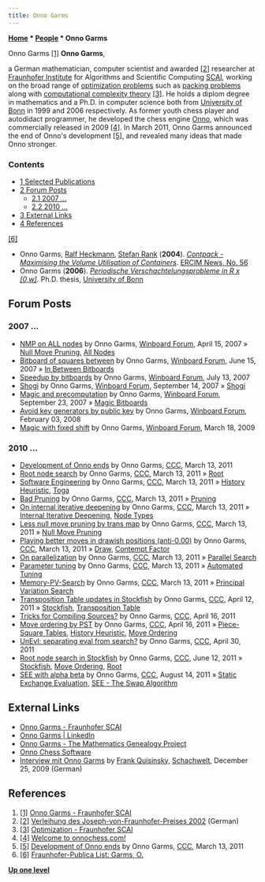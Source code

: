 ```yaml
---
title: Onno Garms
---
```

**[Home](Home "Home") \* [People](People "People") \* Onno Garms**



 [](https://www.scai.fraunhofer.de/de/ueber-uns/mitarbeiter/garms.html) Onno Garms <a id="cite-note-1" href="#cite-ref-1">[1]</a> 
**Onno Garms**,  

a German mathematician, computer scientist and awarded <a id="cite-note-2" href="#cite-ref-2">[2]</a> researcher at [Fraunhofer Institute](https://en.wikipedia.org/wiki/Fraunhofer_Society) for Algorithms and Scientific Computing [SCAI](https://en.wikipedia.org/wiki/SCAI), working on the broad range of [optimization problems](https://en.wikipedia.org/wiki/Optimization_problem) such as [packing problems](https://en.wikipedia.org/wiki/Packing_problems) along with [computational complexity theory](https://en.wikipedia.org/wiki/Computational_complexity_theory) <a id="cite-note-3" href="#cite-ref-3">[3]</a>. He holds a diplom degree in mathematics and a Ph.D. in computer science both from [University of Bonn](https://en.wikipedia.org/wiki/University_of_Bonn) in 1999 and 2006 respectively. 
As former youth chess player and autodidact programmer, he developed the chess engine [Onno](Onno "Onno"), which was commercially released in 2009 <a id="cite-note-4" href="#cite-ref-4">[4]</a>. In March 2011, Onno Garms announced the end of Onno's development <a id="cite-note-5" href="#cite-ref-5">[5]</a>, and revealed many ideas that made Onno stronger. 



### Contents


* [1 Selected Publications](#selected-publications)
* [2 Forum Posts](#forum-posts)
	+ [2.1 2007 ...](#2007-...)
	+ [2.2 2010 ...](#2010-...)
* [3 External Links](#external-links)
* [4 References](#references)






<a id="cite-note-6" href="#cite-ref-6">[6]</a>



* Onno Garms, [Ralf Heckmann](https://www.fraunhofer-innovisions.de/experten/ralf-heckmann/), [Stefan Rank](https://www.linkedin.com/in/stefan-rank-1737833/) (**2004**). *[Contpack - Maximising the Volume Utilisation of Containers](https://www.ercim.eu/publication/Ercim_News/enw56/garms.html)*. [ERCIM News, No. 56](https://www.ercim.eu/publication/Ercim_News/enw56/)
* Onno Garms (**2006**). *[Periodische Verschachtelungsprobleme in R x [0,w]](http://publica.fraunhofer.de/documents/N-61990.html)*. Ph.D. thesis, [University of Bonn](https://en.wikipedia.org/wiki/University_of_Bonn)


## Forum Posts


### 2007 ...


* [NMP on ALL nodes](http://www.open-aurec.com/wbforum/viewtopic.php?f=4&t=6392) by Onno Garms, [Winboard Forum](Computer_Chess_Forums "Computer Chess Forums"), April 15, 2007 » [Null Move Pruning](Null_Move_Pruning "Null Move Pruning"), [All Nodes](Node_Types#ALL "Node Types")
* [Bitboard of squares between](http://www.open-aurec.com/wbforum/viewtopic.php?f=4&t=6573) by Onno Garms, [Winboard Forum](Computer_Chess_Forums "Computer Chess Forums"), June 15, 2007 » [In Between Bitboards](Square_Attacked_By#InBetween "Square Attacked By")
* [Speedup by bitboards](http://www.open-aurec.com/wbforum/viewtopic.php?f=4&t=6651) by Onno Garms, [Winboard Forum](Computer_Chess_Forums "Computer Chess Forums"), July 13, 2007
* [Shogi](http://www.open-aurec.com/wbforum/viewtopic.php?f=4&t=6807) by Onno Garms, [Winboard Forum](Computer_Chess_Forums "Computer Chess Forums"), September 14, 2007 » [Shogi](Shogi "Shogi")
* [Magic and precomputation](http://www.open-aurec.com/wbforum/viewtopic.php?f=4&t=6823) by Onno Garms, [Winboard Forum](Computer_Chess_Forums "Computer Chess Forums"), September 23, 2007 » [Magic Bitboards](Magic_Bitboards "Magic Bitboards")
* [Avoid key generators by public key](http://www.open-aurec.com/wbforum/viewtopic.php?f=4&t=7105) by Onno Garms, [Winboard Forum](Computer_Chess_Forums "Computer Chess Forums"), February 03, 2008
* [Magic with fixed shift](http://www.open-aurec.com/wbforum/viewtopic.php?f=4&t=50043) by Onno Garms, [Winboard Forum](Computer_Chess_Forums "Computer Chess Forums"), March 18, 2009


### 2010 ...


* [Development of Onno ends](http://www.talkchess.com/forum/viewtopic.php?t=38403) by Onno Garms, [CCC](CCC "CCC"), March 13, 2011
* [Root node search](http://www.talkchess.com/forum/viewtopic.php?t=38404) by Onno Garms, [CCC](CCC "CCC"), March 13, 2011 » [Root](Root "Root")
* [Software Engineering](http://www.talkchess.com/forum/viewtopic.php?t=38406) by Onno Garms, [CCC](CCC "CCC"), March 13, 2011 » [History Heuristic](History_Heuristic "History Heuristic"), [Toga](Toga "Toga")
* [Bad Pruning](http://www.talkchess.com/forum/viewtopic.php?t=38407) by Onno Garms, [CCC](CCC "CCC"), March 13, 2011 » [Pruning](Pruning "Pruning")
* [On internal iterative deepening](http://www.talkchess.com/forum/viewtopic.php?t=38408) by Onno Garms, [CCC](CCC "CCC"), March 13, 2011 » [Internal Iterative Deepening](Internal_Iterative_Deepening "Internal Iterative Deepening"), [Node Types](Node_Types "Node Types")
* [Less null move pruning by trans map](http://www.talkchess.com/forum/viewtopic.php?t=38409) by Onno Garms, [CCC](CCC "CCC"), March 13, 2011 » [Null Move Pruning](Null_Move_Pruning "Null Move Pruning")
* [Playing better moves in drawish positions (anti-0.00)](http://www.talkchess.com/forum/viewtopic.php?t=38410) by Onno Garms, [CCC](CCC "CCC"), March 13, 2011 » [Draw](Draw "Draw"), [Contempt Factor](Contempt_Factor "Contempt Factor")
* [On parallelization](http://www.talkchess.com/forum/viewtopic.php?t=38411) by Onno Garms, [CCC](CCC "CCC"), March 13, 2011 » [Parallel Search](Parallel_Search "Parallel Search")
* [Parameter tuning](http://www.talkchess.com/forum/viewtopic.php?t=38412) by Onno Garms, [CCC](CCC "CCC"), March 13, 2011 » [Automated Tuning](Automated_Tuning "Automated Tuning")
* [Memory-PV-Search](http://www.talkchess.com/forum/viewtopic.php?t=38413) by Onno Garms, [CCC](CCC "CCC"), March 13, 2011 » [Principal Variation Search](Principal_Variation_Search "Principal Variation Search")
* [Transposition Table updates in Stockfish](http://www.talkchess.com/forum/viewtopic.php?t=38740) by Onno Garms, [CCC](CCC "CCC"), April 12, 2011 » [Stockfish](Stockfish "Stockfish"), [Transposition Table](Transposition_Table "Transposition Table")
* [Tricks for Compiling Sources?](http://www.talkchess.com/forum/viewtopic.php?t=38764) by Onno Garms, [CCC](CCC "CCC"), April 16, 2011
* [Move ordering by PST](http://www.talkchess.com/forum/viewtopic.php?t=38766) by Onno Garms, [CCC](CCC "CCC"), April 16, 2011 » [Piece-Square Tables](Piece-Square_Tables "Piece-Square Tables"), [History Heuristic](History_Heuristic "History Heuristic"), [Move Ordering](Move_Ordering "Move Ordering")
* [UnEvI: separating eval from search?](http://www.talkchess.com/forum/viewtopic.php?t=38928) by Onno Garms, [CCC](CCC "CCC"), April 30, 2011
* [Root node search in Stockfish](http://www.talkchess.com/forum/viewtopic.php?t=39346) by Onno Garms, [CCC](CCC "CCC"), June 12, 2011 » [Stockfish](Stockfish "Stockfish"), [Move Ordering](Move_Ordering "Move Ordering"), [Root](Root "Root")
* [SEE with alpha beta](http://www.talkchess.com/forum/viewtopic.php?t=40054) by Onno Garms, [CCC](CCC "CCC"), August 14, 2011 » [Static Exchange Evaluation](Static_Exchange_Evaluation "Static Exchange Evaluation"), [SEE - The Swap Algorithm](SEE_-_The_Swap_Algorithm "SEE - The Swap Algorithm")


## External Links


* [Onno Garms - Fraunhofer SCAI](https://www.scai.fraunhofer.de/de/ueber-uns/mitarbeiter/garms.html)
* [Onno Garms | LinkedIn](https://www.linkedin.com/in/garms/)
* [Onno Garms - The Mathematics Genealogy Project](https://genealogy.math.ndsu.nodak.edu/id.php?id=143929)
* [Onno Chess Software](https://www.onnochess.com/)
* [Interview mit Onno Garms](https://www.schach-welt.de/schach/computerschach/interviews/onno-garms) by [Frank Quisinsky](Frank_Quisinsky "Frank Quisinsky"), [Schachwelt](https://www.schach-welt.de/), December 25, 2009 (German)


## References


1. <a id="cite-ref-1" href="#cite-note-1">[1]</a> [Onno Garms - Fraunhofer SCAI](https://www.scai.fraunhofer.de/de/ueber-uns/mitarbeiter/garms.html)
2. <a id="cite-ref-2" href="#cite-note-2">[2]</a> [Verleihung des Joseph-von-Fraunhofer-Preises 2002](https://www.innovations-report.de/html/berichte/foerderungen-preise/bericht-62246.html) (German)
3. <a id="cite-ref-3" href="#cite-note-3">[3]</a> [Optimization - Fraunhofer SCAI](https://www.scai.fraunhofer.de/en/business-research-areas/optimization.html)
4. <a id="cite-ref-4" href="#cite-note-4">[4]</a> [Welcome to onnochess.com!](http://www.onnochess.com/index.html)
5. <a id="cite-ref-5" href="#cite-note-5">[5]</a> [Development of Onno ends](http://www.talkchess.com/forum/viewtopic.php?t=38403) by Onno Garms, [CCC](CCC "CCC"), March 13, 2011
6. <a id="cite-ref-6" href="#cite-note-6">[6]</a> [Fraunhofer-Publica List: Garms, O.](http://publica.fraunhofer.de/authors/Garms,%20O.)

**[Up one level](People "People")**







 
